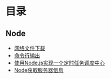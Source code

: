# 目录

## Node

- [网络文件下载](./node/download-file.md)
- [命令行输出](./node/command-out.md)
- [使用Node.js实现一个定时任务调度中心](./node/job.md)
- [Node获取服务器信息](./node/server-info.md)

<Vssue :title="$title" />